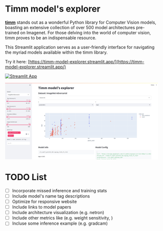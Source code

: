 # Timm model's explorer

[**timm**](https://github.com/huggingface/pytorch-image-models) stands out as a wonderful Python library for Computer Vision models, boasting an extensive collection of over 500 model architectures pre-trained on Imagenet. For those delving into the world of computer vision, timm proves to be an indispensable resource.

This Streamlit application serves as a user-friendly interface for navigating the myriad models available within the timm library.

Try it here: [https://timm-model-explorer.streamlit.app/](https://timm-model-explorer.streamlit.app/)

[![Streamlit App](https://static.streamlit.io/badges/streamlit_badge_black_white.svg)](https://timm-model-explorer.streamlit.app/)

![alt text](timm-model-explorer.jpg "Title")

# TODO List

- [ ] Incorporate missed inference and training stats
- [ ] Include model's name tag descriptions
- [ ] Optimize for responsive website
- [ ] Include links to model papers
- [ ] Include architecture visualization (e.g. netron)
- [ ] Include other metrics like (e.g. weight sensitivity, )
- [ ] Incluse some inference example (e.g. gradcam)
